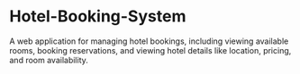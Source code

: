 # Hotel-Booking-System
A web application for managing hotel bookings, including viewing available rooms, booking reservations, and viewing hotel details like location, pricing, and room availability.
